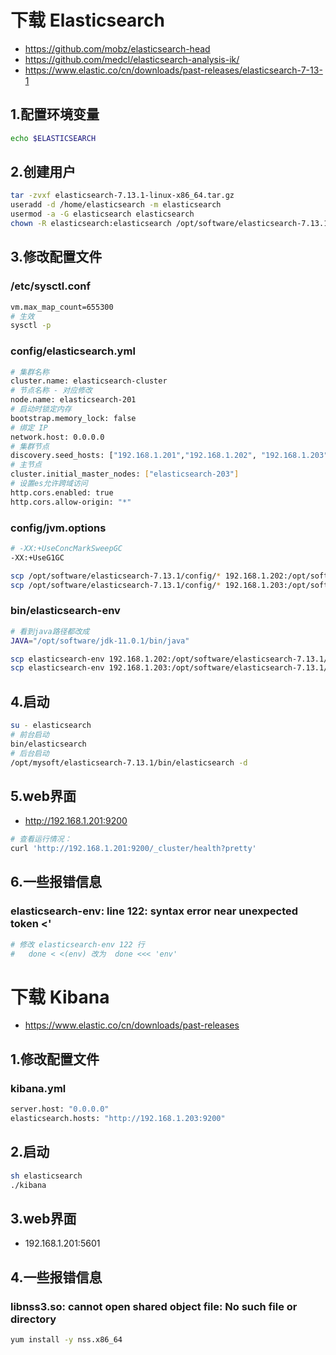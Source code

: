 # 下载 Elasticsearch
- https://github.com/mobz/elasticsearch-head
- https://github.com/medcl/elasticsearch-analysis-ik/
- https://www.elastic.co/cn/downloads/past-releases/elasticsearch-7-13-1

## 1.配置环境变量
```sh
echo $ELASTICSEARCH
```
## 2.创建用户
```sh
tar -zvxf elasticsearch-7.13.1-linux-x86_64.tar.gz
useradd -d /home/elasticsearch -m elasticsearch
usermod -a -G elasticsearch elasticsearch
chown -R elasticsearch:elasticsearch /opt/software/elasticsearch-7.13.1
```
## 3.修改配置文件
### /etc/sysctl.conf
```sh
vm.max_map_count=655300
# 生效
sysctl -p
```
### config/elasticsearch.yml
```sh
# 集群名称
cluster.name: elasticsearch-cluster
# 节点名称 - 对应修改
node.name: elasticsearch-201
# 启动时锁定内存
bootstrap.memory_lock: false
# 绑定 IP
network.host: 0.0.0.0
# 集群节点
discovery.seed_hosts: ["192.168.1.201","192.168.1.202", "192.168.1.203"]
# 主节点
cluster.initial_master_nodes: ["elasticsearch-203"]
# 设置es允许跨域访问
http.cors.enabled: true
http.cors.allow-origin: "*"
```
### config/jvm.options
```sh
# -XX:+UseConcMarkSweepGC 
-XX:+UseG1GC 

scp /opt/software/elasticsearch-7.13.1/config/* 192.168.1.202:/opt/software/elasticsearch-7.13.1/config/
scp /opt/software/elasticsearch-7.13.1/config/* 192.168.1.203:/opt/software/elasticsearch-7.13.1/config/
```
### bin/elasticsearch-env
```sh
# 看到java路径都改成
JAVA="/opt/software/jdk-11.0.1/bin/java"

scp elasticsearch-env 192.168.1.202:/opt/software/elasticsearch-7.13.1/bin/
scp elasticsearch-env 192.168.1.203:/opt/software/elasticsearch-7.13.1/bin/
```
## 4.启动
```sh
su - elasticsearch
# 前台启动
bin/elasticsearch
# 后台启动
/opt/mysoft/elasticsearch-7.13.1/bin/elasticsearch -d
```
## 5.web界面
- http://192.168.1.201:9200

```sh
# 查看运行情况：
curl 'http://192.168.1.201:9200/_cluster/health?pretty'
```
## 6.一些报错信息
### elasticsearch-env: line 122: syntax error near unexpected token <'
```sh
# 修改 elasticsearch-env 122 行
#   done < <(env) 改为  done <<< 'env'
```

# 下载 Kibana
- https://www.elastic.co/cn/downloads/past-releases

## 1.修改配置文件
### kibana.yml 
```sh
server.host: "0.0.0.0"
elasticsearch.hosts: "http://192.168.1.203:9200"
```
## 2.启动
```sh
sh elasticsearch 
./kibana
```
## 3.web界面
- 192.168.1.201:5601

## 4.一些报错信息
### libnss3.so: cannot open shared object file: No such file or directory
```sh
yum install -y nss.x86_64
```

